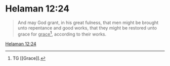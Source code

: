 # Helaman 12:24

> And may God grant, in his great fulness, that men might be brought unto repentance and good works, that they might be restored unto grace for <u>grace</u>[^a], according to their works.

[Helaman 12:24](https://www.churchofjesuschrist.org/study/scriptures/bofm/hel/12?lang=eng&id=p24#p24)


[^a]: TG [[Grace]].
